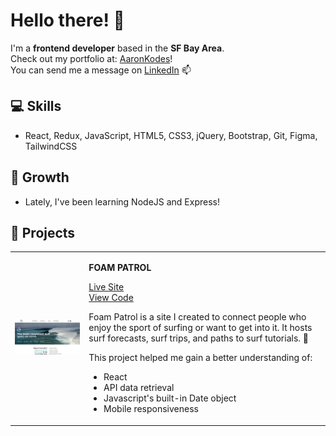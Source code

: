 # Hello there! 👋

I'm a **frontend developer** based in the **SF Bay Area**. <br>
Check out my portfolio at: <a href="https://aaronkodes.netlify.app/" target="_blank" >AaronKodes</a>! <br />
You can send me a message on <a href="https://www.linkedin.com/in/aaronkwok1/" target="_blank" >LinkedIn</a> 📫

## 💻 Skills  

- React, Redux, JavaScript, HTML5, CSS3, jQuery, Bootstrap, Git, Figma, TailwindCSS

## 🌱 Growth

- Lately, I've been learning NodeJS and Express!

## 💼 Projects

<table>
    <tr>
        <td><img src="assets/home.jpg" width=400 /></td>
        <td>
            <p><strong>FOAM PATROL</strong></p>
            <p><a href="https://foampatrol.netlify.app/">Live Site</a><br />
            <a href="https://github.com/AaronoKwok/foam-patrol2">View Code</a></p>
            <p>Foam Patrol is a site I created to connect people who enjoy the sport of surfing or want to get into it. It hosts surf forecasts, surf trips, and paths to surf tutorials. 🤙</p>
            This project helped me gain a better understanding of:
            <ul>
                <li>React</li>
                <li>API data retrieval</li>
                <li>Javascript's built-in Date object</li>
                <li>Mobile responsiveness</li>
            </ul>
        </td>
    </tr>
</table>








<!--
**AaronoKwok/AaronoKwok** is a ✨ _special_ ✨ repository because its `README.md` (this file) appears on your GitHub profile.

Here are some ideas to get you started:

- 💻 
- 💼
- 🔭 I’m currently working on ...
- 🌱 I’m currently learning ...
- 👯 I’m looking to collaborate on ...
- 🤔 I’m looking for help with ...
- 💬 Ask me about ...
- 📫 How to reach me: ...
- 😄 Pronouns: ...
- ⚡ Fun fact: ...
-->
